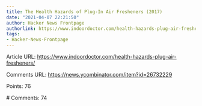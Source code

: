 ```yaml
---
title: The Health Hazards of Plug-In Air Fresheners (2017)
date: "2021-04-07 22:21:50"
author: Hacker News Frontpage
authorlink: https://www.indoordoctor.com/health-hazards-plug-air-fresheners/
tags:
- Hacker-News-Frontpage
---
```


<p>Article URL: <a href="https://www.indoordoctor.com/health-hazards-plug-air-fresheners/">https://www.indoordoctor.com/health-hazards-plug-air-fresheners/</a></p>
<p>Comments URL: <a href="https://news.ycombinator.com/item?id=26732229">https://news.ycombinator.com/item?id=26732229</a></p>
<p>Points: 76</p>
<p># Comments: 74</p>
